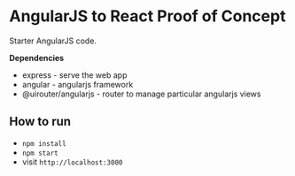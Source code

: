 # AngularJS to React Proof of Concept

Starter AngularJS code.

**Dependencies**

- express - serve the web app
- angular - angularjs framework
- @uirouter/angularjs - router to manage particular angularjs views

## How to run

- `npm install`
- `npm start`
- visit `http://localhost:3000`
